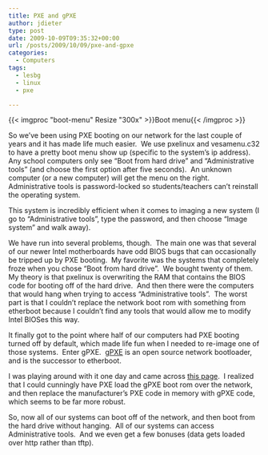 ```yaml
---
title: PXE and gPXE
author: jdieter
type: post
date: 2009-10-09T09:35:32+00:00
url: /posts/2009/10/09/pxe-and-gpxe
categories:
  - Computers
tags:
  - lesbg
  - linux
  - pxe

---
```

{{< imgproc "boot-menu" Resize "300x" >}}Boot menu{{< /imgproc >}}

So we&#8217;ve been using PXE booting on our network for the last couple of years and it has made life much easier.  We use pxelinux and vesamenu.c32 to have a pretty boot menu show up (specific to the system&#8217;s ip address).  Any school computers only see &#8220;Boot from hard drive&#8221; and &#8220;Administrative tools&#8221; (and choose the first option after five seconds).  An unknown computer (or a new computer) will get the menu on the right.  Administrative tools is password-locked so students/teachers can&#8217;t reinstall the operating system.

This system is incredibly efficient when it comes to imaging a new system (I go to &#8220;Administrative tools&#8221;, type the password, and then choose &#8220;Image system&#8221; and walk away).

We have run into several problems, though.  The main one was that several of our newer Intel motherboards have odd BIOS bugs that can occasionally be tripped up by PXE booting.  My favorite was the systems that completely froze when you chose &#8220;Boot from hard drive&#8221;.  We bought twenty of them.  My theory is that pxelinux is overwriting the RAM that contains the BIOS code for booting off of the hard drive.  And then there were the computers that would hang when trying to access &#8220;Administrative tools&#8221;.  The worst part is that I couldn&#8217;t replace the network boot rom with something from etherboot because I couldn&#8217;t find any tools that would allow me to modify Intel BIOSes this way.

It finally got to the point where half of our computers had PXE booting turned off by default, which made life fun when I needed to re-image one of those systems.  Enter gPXE.  [gPXE][1] is an open source network bootloader, and is the successor to etherboot.

I was playing around with it one day and came across [this page][2].  I realized that I could cunningly have PXE load the gPXE boot rom over the network, and then replace the manufacturer&#8217;s PXE code in memory with gPXE code, which seems to be far more robust.

So, now all of our systems can boot off of the network, and then boot from the hard drive without hanging.  All of our systems can access Administrative tools.  And we even get a few bonuses (data gets loaded over http rather than tftp).

 [1]: http://etherboot.org/wiki/index.php
 [2]: http://etherboot.org/wiki/pxechaining
